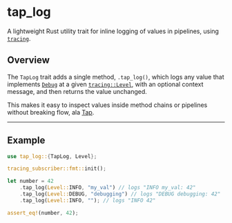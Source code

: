 # tap_log

A lightweight Rust utility trait for inline logging of values in pipelines, using [`tracing`](https://crates.io/crates/tracing).

## Overview

The `TapLog` trait adds a single method, `.tap_log()`, which logs any value that implements [`Debug`](https://doc.rust-lang.org/std/fmt/trait.Debug.html) at a given [`tracing::Level`](https://docs.rs/tracing/latest/tracing/struct.Level.html), with an optional context message, and then returns the value unchanged.

This makes it easy to inspect values inside method chains or pipelines without breaking flow, ala [Tap](https://docs.rs/tap/latest/tap/tap/trait.Tap.html).

---

## Example

```rust
use tap_log::{TapLog, Level};

tracing_subscriber::fmt::init();

let number = 42
    .tap_log(Level::INFO, "my_val") // logs "INFO my_val: 42"
    .tap_log(Level::DEBUG, "debugging") // logs "DEBUG debugging: 42"
    .tap_log(Level::INFO, ""); // logs "INFO 42"

assert_eq!(number, 42);
```
